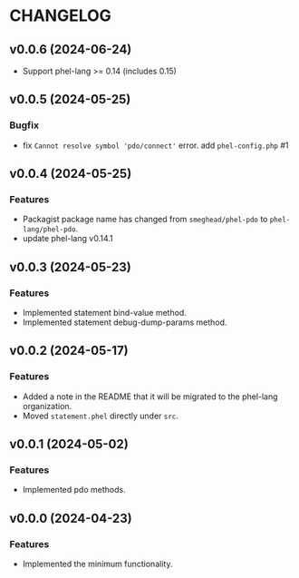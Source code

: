 # CHANGELOG

## v0.0.6 (2024-06-24)

 * Support phel-lang >= 0.14 (includes 0.15)

## v0.0.5 (2024-05-25)

### Bugfix

 * fix `Cannot resolve symbol 'pdo/connect'` error. add `phel-config.php` #1

## v0.0.4 (2024-05-25)

### Features

 * Packagist package name has changed from `smeghead/phel-pdo` to `phel-lang/phel-pdo`.
 * update phel-lang v0.14.1

## v0.0.3 (2024-05-23)

### Features

 * Implemented statement bind-value method.
 * Implemented statement debug-dump-params method.

## v0.0.2 (2024-05-17)

### Features

 * Added a note in the README that it will be migrated to the phel-lang organization.
 * Moved `statement.phel` directly under `src`.

## v0.0.1 (2024-05-02)

### Features

 * Implemented pdo methods.

## v0.0.0 (2024-04-23)

### Features

 * Implemented the minimum functionality.



